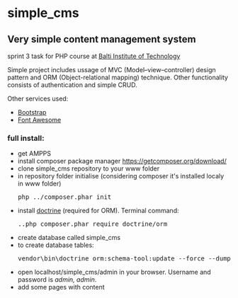 # simple_cms

<h2>Very simple content management system</h2>

<p>sprint 3 task for PHP course at <a href="https://bit.lt/">Balti Institute of Technology</a></p>

<p>Simple project includes ussage of MVC (Model–view–controller) design pattern and ORM (Object-relational mapping) technique. Other functionality consists of authentication and simple CRUD.<p>

<p>Other services used:</p> 
<ul>
<li><a href="https://getbootstrap.com/">Bootstrap</li>
<li><a href="https://fontawesome.com/">Font Awesome</a></li>
</ul>

<h3>full install:</h2>
<ul>
<li>get AMPPS</li>
<li>install composer package manager <a href="https://getcomposer.org/download/">https://getcomposer.org/download/</a></li>
<li>clone simple_cms repository to your www folder</li>
<li>in repository folder initialise (considering composer it's installed localy in www folder) <pre>php ../composer.phar init</pre></li>
<li>install <a href="https://www.doctrine-project.org/projects/doctrine-orm/en/2.7/tutorials/getting-started.html
">doctrine</a> (required for ORM). Terminal command: <pre>..php composer.phar require doctrine/orm</pre>
<li>create database called simple_cms</li>
<li>to create database tables: <pre>vendor\bin\doctrine orm:schema-tool:update --force --dump-sql</pre></li> 
<li>open localhost/simple_cms/admin in your browser. Username and password is <i>admin, admin</i>.</li>
<li>add some pages with content</li>
</ul>
